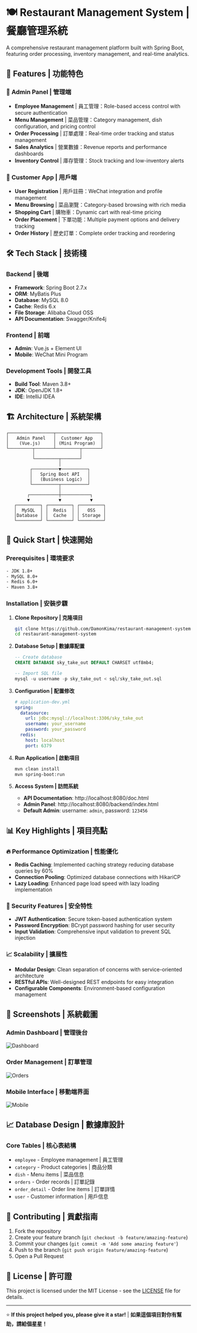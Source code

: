 # 🍽️ Restaurant Management System | 餐廳管理系統

A comprehensive restaurant management platform built with Spring Boot, featuring order processing, inventory management, and real-time analytics.

## 🌟 Features | 功能特色

### 🏪 **Admin Panel | 管理端**
- **Employee Management** | 員工管理：Role-based access control with secure authentication
- **Menu Management** | 菜品管理：Category management, dish configuration, and pricing control
- **Order Processing** | 訂單處理：Real-time order tracking and status management
- **Sales Analytics** | 營業數據：Revenue reports and performance dashboards
- **Inventory Control** | 庫存管理：Stock tracking and low-inventory alerts

### 📱 **Customer App | 用戶端**
- **User Registration** | 用戶註冊：WeChat integration and profile management
- **Menu Browsing** | 菜品瀏覽：Category-based browsing with rich media
- **Shopping Cart** | 購物車：Dynamic cart with real-time pricing
- **Order Placement** | 下單功能：Multiple payment options and delivery tracking
- **Order History** | 歷史訂單：Complete order tracking and reordering

## 🛠️ Tech Stack | 技術棧

### **Backend | 後端**
- **Framework**: Spring Boot 2.7.x
- **ORM**: MyBatis Plus
- **Database**: MySQL 8.0
- **Cache**: Redis 6.x
- **File Storage**: Alibaba Cloud OSS
- **API Documentation**: Swagger/Knife4j

### **Frontend | 前端**
- **Admin**: Vue.js + Element UI
- **Mobile**: WeChat Mini Program

### **Development Tools | 開發工具**
- **Build Tool**: Maven 3.8+
- **JDK**: OpenJDK 1.8+
- **IDE**: IntelliJ IDEA

## 🏗️ Architecture | 系統架構

```
┌─────────────────┬─────────────────┐
│   Admin Panel   │  Customer App   │
│    (Vue.js)     │ (Mini Program)  │
└─────────┬───────┴─────────┬───────┘
          │                 │
          └─────────┬───────┘
                    │
         ┌──────────▼──────────┐
         │   Spring Boot API   │
         │   (Business Logic)  │
         └──────────┬──────────┘
                    │
        ┌───────────┼───────────┐
        ▼           ▼           ▼
   ┌─────────┐ ┌─────────┐ ┌─────────┐
   │  MySQL  │ │  Redis  │ │   OSS   │
   │Database │ │  Cache  │ │ Storage │
   └─────────┘ └─────────┘ └─────────┘
```

## 🚀 Quick Start | 快速開始

### **Prerequisites | 環境要求**
```bash
- JDK 1.8+
- MySQL 8.0+
- Redis 6.0+
- Maven 3.8+
```

### **Installation | 安裝步驟**

1. **Clone Repository | 克隆項目**
   ```bash
   git clone https://github.com/DamonKima/restaurant-management-system.git
   cd restaurant-management-system
   ```

2. **Database Setup | 數據庫配置**
   ```sql
   -- Create database
   CREATE DATABASE sky_take_out DEFAULT CHARSET utf8mb4;
   
   -- Import SQL file
   mysql -u username -p sky_take_out < sql/sky_take_out.sql
   ```

3. **Configuration | 配置修改**
   ```yaml
   # application-dev.yml
   spring:
     datasource:
       url: jdbc:mysql://localhost:3306/sky_take_out
       username: your_username
       password: your_password
     redis:
       host: localhost
       port: 6379
   ```

4. **Run Application | 啟動項目**
   ```bash
   mvn clean install
   mvn spring-boot:run
   ```

5. **Access System | 訪問系統**
   - **API Documentation**: http://localhost:8080/doc.html
   - **Admin Panel**: http://localhost:8080/backend/index.html
   - **Default Admin**: username: `admin`, password: `123456`

## 📊 Key Highlights | 項目亮點

### **🔥 Performance Optimization | 性能優化**
- **Redis Caching**: Implemented caching strategy reducing database queries by 60%
- **Connection Pooling**: Optimized database connections with HikariCP
- **Lazy Loading**: Enhanced page load speed with lazy loading implementation

### **🔐 Security Features | 安全特性**
- **JWT Authentication**: Secure token-based authentication system
- **Password Encryption**: BCrypt password hashing for user security
- **Input Validation**: Comprehensive input validation to prevent SQL injection

### **📈 Scalability | 擴展性**
- **Modular Design**: Clean separation of concerns with service-oriented architecture
- **RESTful APIs**: Well-designed REST endpoints for easy integration
- **Configurable Components**: Environment-based configuration management

## 📱 Screenshots | 系統截圖

### Admin Dashboard | 管理後台
![Dashboard](docs/images/admin-dashboard.png)

### Order Management | 訂單管理
![Orders](docs/images/order-management.png)

### Mobile Interface | 移動端界面
![Mobile](docs/images/mobile-interface.png)

## 📈 Database Design | 數據庫設計

### **Core Tables | 核心表結構**
- `employee` - Employee management | 員工管理
- `category` - Product categories | 商品分類
- `dish` - Menu items | 菜品信息
- `orders` - Order records | 訂單記錄
- `order_detail` - Order line items | 訂單詳情
- `user` - Customer information | 用戶信息

## 🤝 Contributing | 貢獻指南

1. Fork the repository
2. Create your feature branch (`git checkout -b feature/amazing-feature`)
3. Commit your changes (`git commit -m 'Add some amazing feature'`)
4. Push to the branch (`git push origin feature/amazing-feature`)
5. Open a Pull Request

## 📝 License | 許可證

This project is licensed under the MIT License - see the [LICENSE](LICENSE) file for details.



---

⭐ **If this project helped you, please give it a star!** | **如果這個項目對你有幫助，請給個星星！**
